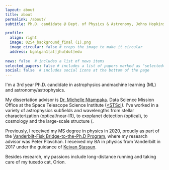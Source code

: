 ```yaml
---
layout: about
title: about
permalink: /about/
subtitle: Ph.D. candidate @ Dept. of Physics & Astronomy, Johns Hopkins<br><a href='https://www.stsci.edu/stsci-research/fellowships/davidsen-fellowship'>Arthur Davidsen Graduate Fellow</a> @ Space Telescope Science Institute (<a href='https://www.stsci.edu/'><STScI</a>)

profile:
  align: right
  image: 0254_background_final (1).png
  image_circular: false # crops the image to make it circular
  address: bgalgan1[at]jhu[dot]edu
    
news: false  # includes a list of news items
selected_papers: false # includes a list of papers marked as "selected={true}"
social: false  # includes social icons at the bottom of the page
---
```


I'm a 3rd year Ph.D. candidate in astrophysics andmachine learning (ML) and astronomy/astrophysics.  
  
My dissertation advisor is <a href='https://www.stsci.edu/~mntampaka/'>Dr. Michelle Ntampaka</a>. Data Science Mission Office at the Space Telescope Science Institute (<a href='https://www.stsci.edu/'><STScI</a>). I've worked in a variety of astrophysics subfields and wavelengths from stellar characterization (optical/near-IR), to exoplanet detection (optical), to cosmology and the large-scale structure (.
  
Previously, I received my MS degree in physics in 2020, proudly as part of the <a href='https://www.fisk-vanderbilt-bridge.org/'>Vanderbilt-Fisk Bridge-to-the-Ph.D Program</a>, where my research advisor was Peter Plavchan. I received my BA in physics from Vanderbilt in 2017 under the guidance of <a href='http://astro.phy.vanderbilt.edu/~stassuk/'>Keivan Stassun</a>.

Besides research, my passions include long-distance running and taking care of my tuxedo cat, Orion.
